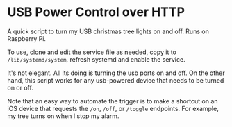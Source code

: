 # USB Power Control over HTTP

A quick script to turn my USB christmas tree lights on and off. Runs on Raspberry Pi.

To use, clone and edit the service file as needed, copy it to `/lib/systemd/system`, refresh systemd and enable the service.

It's not elegant. All its doing is turning the usb ports on and off. On the other hand, this script works for any usb-powered device that needs to be turned on or off.

Note that an easy way to automate the trigger is to make a shortcut on an iOS device that requests the `/on`, `/off`, or `/toggle` endpoints. For example, my tree turns on when I stop my alarm.

